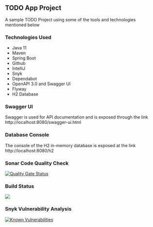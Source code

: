 ## TODO App Project
A sample TODO Project using some of the tools and technologies mentioned below

### Technologies Used
* Java 11
* Maven
* Spring Boot
* Github
* IntelliJ
* Snyk
* Dependabot
* OpenAPI 3.0 and Swagger UI
* Flyway
* H2 Database

### Swagger UI
Swagger is used for API documentation and is exposed through the link http://localhost:8080/swagger-ui.html

### Database Console
The console of the H2 in-memory database is exposed at the link http://localhost:8080/h2

### Sonar Code Quality Check
[![Quality Gate Status](https://sonarcloud.io/api/project_badges/measure?project=skirankumars31_TodoApp&metric=alert_status)](https://sonarcloud.io/dashboard?id=skirankumars31_TodoApp)

### Build Status
![](https://github.com/skirankumars31/TodoApp/workflows/verifymaster/badge.svg)

### Snyk Vulnerability Analysis
[![Known Vulnerabilities](https://snyk.io/test/github/skirankumars31/TodoApp/badge.svg)](https://snyk.io/test/github/skirankumars31/TodoApp)
